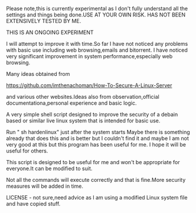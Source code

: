 Please note,this is currently experimental as I don't fully understand all the settings and things being done.USE AT YOUR OWN RISK.
HAS NOT BEEN EXTENSIVELY TESTED BY ME.

THIS IS AN ONGOING EXPERIMENT

I will attempt to improve it with time.So far I have not noticed any problems with basic use including web browsing,emails and bitorrent.
I have noticed very significant improvement in system performance,especially web browsing.

Many ideas obtained from

https://github.com/imthenachoman/How-To-Secure-A-Linux-Server

and various other websites.Ideas also from observation,official documentationa,personal experience and basic logic.

A very simple shell script designed to improve the security of a debain based or similar live linux system that is intended for basic use.

Run " sh hardenlinux" just after the system starts
Maybe there is something already that does this and is better but I couldn't find it and maybe I am not very good at this but this program has been useful for me.
I hope it will be useful for others.

This script is designed to be useful for me and won't be appropriate for everyone.It can be modified to suit.

Not all the commands will execute correctly and that is fine.More security measures will be added in time.


LICENSE - not sure,need advice as I am using a modified Linux system file and have copied stuff.
